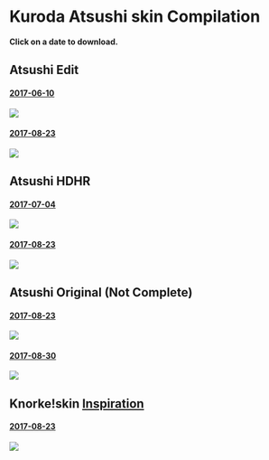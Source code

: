 # Kuroda Atsushi skin Compilation

**Click on a date to download.**

## Atsushi Edit
#### [2017-06-10](http://hnng.moe/f/SR5)
![](http://www.hnng.moe/f/Rrs)
#### [2017-08-23](http://hnng.moe/f/Tb6)
![](http://hnng.moe/f/TbQ)

## Atsushi HDHR
#### [2017-07-04](http://hnng.moe/f/SNb)
![](http://hnng.moe/f/SNa)
#### [2017-08-23](http://hnng.moe/f/Tb7)
![](http://hnng.moe/f/TcL)

## Atsushi Original (Not Complete)
#### [2017-08-23](http://hnng.moe/f/Tqg)
![](http://hnng.moe/f/Tbt)
#### [2017-08-30](http://hnng.moe/f/Tr2)
![](http://hnng.moe/f/Tr1)

## Knorke!skin [Inspiration](https://goo.gl/gQGr5h)
#### [2017-08-23](http://hnng.moe/f/TbA)
![](http://hnng.moe/f/TcI)
